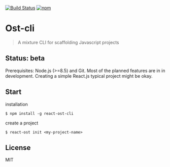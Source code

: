 [![Build Status](https://travis-ci.org/Ironsub/react-cavalier-cli.svg?branch=master)](https://travis-ci.org/Ironsub/react-cavalier-cli)
[![npm](https://img.shields.io/npm/v/react-cavalier-cli.svg)](https://www.npmjs.com/package/react-cavalier-cli)

# Ost-cli

> A mixture CLI for scaffolding Javascript projects


## Status: beta

Prerequisites: Node.js (>=8.5) and Git.
Most of the planned features are in in development. Creating a simple React.js typical project might be okay.

## Start

installation

```shell
$ npm install -g react-ost-cli
```

create a project

```shell
$ react-ost init <my-project-name>
```

## License

MIT

